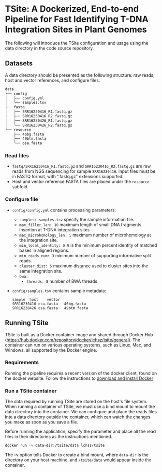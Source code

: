 # TSite: A Dockerized, End-to-end Pipeline for Fast Identifying T-DNA Integration Sites in Plant Genomes

The following will introduce the TSite configuration and usage using the data directory in the code source repository.

## Datasets
A data directory should be presented as the following structure: raw reads, host and vector references, and configure files.

```sh
data
├── config
│   ├── config.yml
│   └── samples.tsv
├── fastq
│   ├── SRR16230416_R1.fastq.gz
│   ├── SRR16230416_R2.fastq.gz
│   ├── SRR16230426_R1.fastq.gz
│   └── SRR16230426_R2.fastq.gz
└── resource
    ├── 46bg.fasta
    ├── 49btm.fasta
    └── osa.fasta
```

### Read files
* `fastq/SRR16230416_R1.fastq.gz` and `SRR16230416_R2.fastq.gz` are raw reads from NGS sequencing for sample `SRR16230416`.
Input files must be in FASTQ format, with ".fastq.gz" extensions supported.
* Host and vector reference FASTA files are placed under the `resource` subfold.

### Configure file
* `config/config.yml` contains processing parameters:
    + `samples: samples.tsv` specify the sample information file. 
    + `max_filler_len: 10` maximum length of small DNA fragments insertion at T-DNA integration sites.
    + `max_microhomology_len: 5` maximum number of microhomology at the integration site.
    + `min_local_identity: 0.9` is the minimum percent identity of matched bases in aligned regions.
    + `min_reads_num: 3` minimum number of supporting informative split reads.
    + `cluster_dist: 5` maximum distance used to cluster sites into the same integration site.
    + `bwa:` 
        - `threads: 8` number of BWA threads.

* `config/samples.tsv` contains sample metadata:
    ```tsv
    sample  host    vector
    SRR16230416 osa.fasta   46bg.fasta
    SRR16230426 osa.fasta   49btm.fasta
    ```

## Running TSite
TSite is built as a Docker container image and shared through Docker Hub (https://hub.docker.com/repository/docker/lchsz/tsite/general). The container can run on various operating systems, such as Linux, Mac, and Windows, all supported by the Docker engine. 

### Requirements
Running the pipeline requires a recent version of the docker client, found on the docker website.
Follow the instructions to [download and install Docker](https://docs.docker.com/get-docker/)

### Run a TSite container
The data required by running TSite are stored on the host's file system. 
When running a container of TSite, we must use a bind mount to mount the data directory into the container.
We can configure and place the reads files into a data directory outside the container, which can watch the changes you make as soon as you save a file.

Before running the application, specify the parameter and place all the read files in their directories as the instructions mentioned.

```sh
docker run -v data-dir:/tsite/data lchsz/tsite
```

The –v option tells Docker to create a bind mount, where `data-dir` is the directory on your host machine, and `/tsite/data` would appear inside the container.


